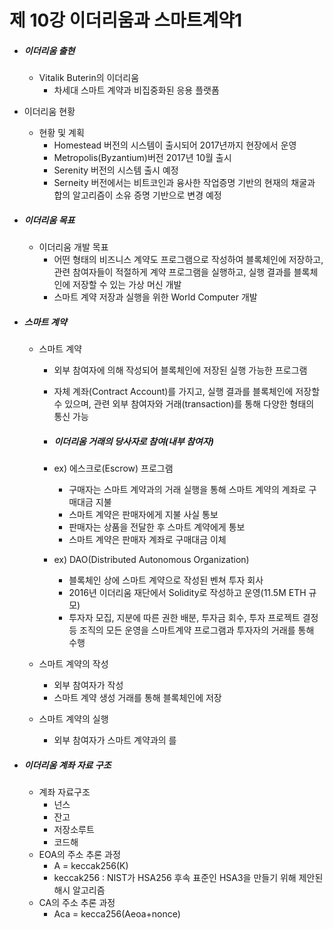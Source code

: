 # 제 10강 이더리움과 스마트계약1



- ##### 이더리움 출현

  - Vitalik Buterin의 이더리움
    - 차세대 스마트 계약과 비집중화된 응용 플랫폼

- 이더리움 현황

  - 현황 및 계획
    - Homestead 버전의 시스템이 출시되어 2017년까지 현장에서 운영
    - Metropolis(Byzantium)버전 2017년 10월 출시
    - Serenity 버전의 시스템 출시 예정
    - Serneity  버전에서는 비트코인과 융사한 작업증명 기반의 현재의 채굴과 합의 알고리즘이 소유 증명 기반으로 변경 예정

- ##### 이더리움 목표

  - 이더리움 개발 목표
    - 어떤 형태의 비즈니스 계약도 프로그램으로 작성하여 블록체인에 저장하고, 관련 참여자들이 적절하게 계약 프로그램을 실행하고, 실행 결과를 블록체인에 저장할 수 있는 가상 머신 개발
    - 스마트 계약 저장과 실행을 위한 World Computer 개발

- ##### 스마트 계약

  - 스마트 계약

    - 외부 참여자에 의해 작성되어 블록체인에 저장된 실행 가능한 프로그램

    - 자체 계좌(Contract Account)를 가지고, 실행 결과를 블록체인에 저장할 수 있으며, 관련 외부 참여자와 거래(transaction)를 통해 다양한 형태의 통신 가능

    - ##### 이더리움 거래의 당사자로 참여(내부 참여자)

    - ex) 에스크로(Escrow) 프로그램

      - 구매자는 스마트 계약과의 거래 실행을 통해 스마트 계약의 계좌로 구매대금 지불
      - 스마트 계약은 판매자에게 지불 사실 통보
      - 판매자는 상품을 전달한 후 스마트 계약에게 통보
      - 스마트 계약은 판매자 계좌로 구매대금 이체

    - ex) DAO(Distributed Autonomous Organization)

      - 블록체인 상에 스마트 계약으로 작성된 벤쳐 투자 회사
      - 2016년 이더리움 재단에서 Solidity로 작성하고 운영(11.5M ETH 규모)
      - 투자자 모집, 지분에 따른 권한 배분, 투자금 회수, 투자 프로젝트 결정 등 조직의 모든 운영을 스마트계약 프로그램과 투자자의 거래를 통해 수행

  - 스마트 계약의 작성

    - 외부 참여자가 작성
    - 스마트 계약 생성 거래를 통해 블록체인에 저장

  - 스마트 계약의 실행

    - 외부 참여자가 스마트 계약과의 를  

- ##### 이더리움 계좌 자료 구조

  - 계좌 자료구조
    - 넌스
    - 잔고
    - 저장소루트
    - 코드해
  - EOA의 주소 추론 과정
    - A = keccak256(K)
    - keccak256 : NIST가 HSA256 후속 표준인 HSA3을 만들기 위해 제안된 해시 알고리즘
  - CA의 주소 추론 과정
    - Aca = kecca256(Aeoa+nonce)
